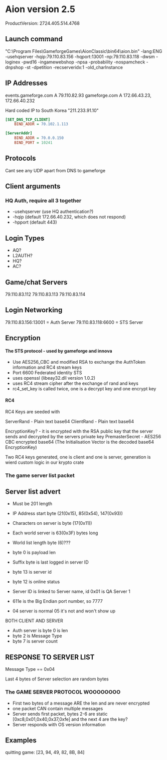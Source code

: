 # Aion version 2.5

ProductVersion: 2724.405.514.4768

## Launch command

"C:\Program Files\GameforgeGames\AionClassic\bin64\aion.bin" -lang:ENG -usehqserver -hqip:79.110.83.156 -hqport:13001 -np:79.110.83.118 -dwsm -loginex -pwd16 -ingamewebshop  -npsa -probability -nospamcheck -dnpshop -st -dpetition -recserveridx:1 -old_charInstance

## IP Addresses

events.gameforge.com A 79.110.82.93
gameforge.com A 172.66.43.23, 172.66.40.232

Hard coded IP to South Korea
"211.233.91.10"

```bin64/config.ini
[SET_DNS_TCP_CLIENT]
	BIND_ADDR = 70.102.1.113

[ServerAddr]
	BIND_ADDR = 70.0.0.150
	BIND_PORT = 10241
```

## Protocols

Cant see any UDP apart from DNS to gameforge

## Client arguments

### HQ Auth, require all 3 together
* -usehqserver (use HQ authentication?)
* -hqip (default 172.66.40.232, which does not respond)
* -hpport (default 443)

## Login Types

* AQ?
* L2AUTH?
* HQ?
* AC?

## Game/chat Servers

79.110.83.112
79.110.83.113
79.110.83.114

## Login Networking
79.110.83.156:13001 = Auth Server
79.110.83.118:6600 = STS Server


## Encryption

#### The STS protocol - used by gameforge and innova

* Use AES256_CBC and modified RSA to exchange the AuthToken information and RC4 stream keys
* Port 6600 Federated identity STS
* uses openssl (libeay32.dll version 1.0.2)
* uses RC4 stream cipher after the exchange of rand and keys
* rc4_set_key is called twice, one is a decrypt key and one encrypt key

#### RC4

RC4 Keys are seeded with

ServerRand - Plain text base64
ClientRand - Plain text base64

EncryptionKey? - it is encrypted with the RSA public key that the server sends and decrypted by the servers private key
PremasterSecret - AES256 CBC encrypted base64 (The Initialisation Vector is the decoded base64 EncryptionKey)

Two RC4 keys generated, one is client and one is server, generation is wierd custom logic in our krypto crate


### The game server list packet

## Server list advert
* Must be 201 length

* IP Address start byte (21(0x15),  85(0x54), 147(0x93))
* Characters on server is byte (17(0x11))
* Each world server is 63(0x3F) bytes long
* World list length byte (6)???
* byte 0 is payload len
* Suffix byte is last logged in server ID
* byte 13 is server id
* byte 12 is online status
* Server ID is linked to Server name, id 0x01 is QA Server 1
* 611e is the Big Endian port number, so 7777
* 04 server is normal 05 it's not and won't show up

BOTH CLIENT AND SERVER
* Auth server is byte 0 is len
* byte 2 is Message Type
* byte 7 is server count

## RESPONSE TO SERVER LIST
Message Type == 0x04

Last 4 bytes of Server selection are random bytes


### The GAME SERVER PROTOCOL WOOOOOOOO

* First two bytes of a message ARE the len and are never encrypted
* one packet CAN contain multiple messages
* Server sends first packet, bytes 2-6 are static [0xc8,0x01,0x40,0x37,0xfe] and the next 4 are the key?
* Server responds with OS version information


## Examples
quitting game:
[23, 94, 49, 82, 8B, 84]


